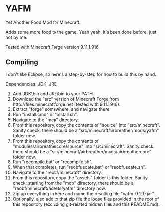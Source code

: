 YAFM
====

Yet Another Food Mod for Minecraft.

Adds some more food to the game.  Yeah yeah, it's been done before, just not by me.

Tested with Minecraft Forge version 9.11.1.916.

Compiling
---------

I don't like Eclipse, so here's a step-by-step for how to build this by hand.

Dependencies: JDK, JRE.

1. Add JDK\bin and JRE\bin to your PATH.
2. Download the "src" version of Minecraft Forge from http://files.minecraftforge.net (tested with 9.11.1.916).
3. Extract "forge" somewhere, and navigate there.
4. Run "install.cmd" or "install.sh".
5. Navigate to the "mcp" directory.
6. From this repository, copy the contents of "source" into "src/minecraft".  Sanity check: there should be a "src/minecraft/airbreather/mods/yafm" folder now.
7. From this repository, copy the contents of "modules/airbreathercore/source" into "src/minecraft".  Sanity check: there should be a "src/minecraft/airbreather/mods/airbreathercore" folder now.
8. Run "recompile.bat" or "recompile.sh".
9. When that completes, run "reobfuscate.bat" or "reobfuscate.sh".
10. Navigate to the "reobf/minecraft" directory.
11. From this repository, copy the "assets" folder to this folder.  Sanity check: starting from the "mcp" directory, there should be a "reobf/minecraft/assets/yafm" directory now.
12. Zip up everything in here and name the resulting file "yafm-0.2.0.jar".
13. Optionally, also add to that zip file the loose files provided in the root of this repository (excluding git-related hidden files and this README.md).
